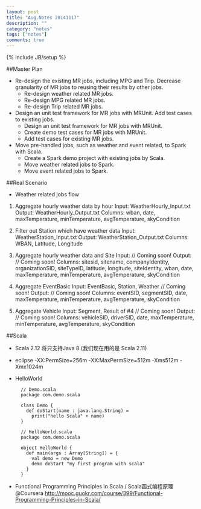 ```yaml
---
layout: post
title: "Aug.Notes 20141117"
description: ""
category: "notes"
tags: ["notes"]
comments: true
---
```

{% include JB/setup %}

##Master Plan
* Re-design the existing MR jobs, including MPG and Trip. Decrease granularity of MR jobs to reusing their results by other jobs.
	* Re-design weather related MR jobs.
	* Re-design MPG related MR jobs.
	* Re-design Trip related MR jobs.
* Design an unit test framework for MR jobs with MRUnit. Add test cases to existing jobs.
	* Design an unit test framework for MR jobs with MRUnit.
	* Create demo test cases for MR jobs with MRUnit.
	* Add test cases for existing MR jobs.
* Move pre-handled jobs, such as weather and event related, to Spark with Scala.
	* Create a Spark demo project with existing jobs by Scala.
	* Move weather related jobs to Spark.
	* Move event related jobs to Spark.

##Real Scenario
* Weather related jobs flow
1. Aggregate hourly weather data by hour
	Input: WeatherHourly_Input.txt
	Output: WeatherHourly_Output.txt
	Columns: wban, date, maxTemperature, minTemperature, avgTemperature, skyCondition

2. Filter out Station which have weather data
	Input: WeatherStation_Input.txt
	Output: WeatherStation_Output.txt
	Columns: WBAN, Latitude, Longitude

3. Aggregate hourly weather data and Site
	Input: // Coming soon!
	Output: // Coming soon!
	Columns: sitesid, sitename, companyIdentity, organizationSID, siteTypeID, latitude, longitude, siteIdentity, wban, date, maxTemperature, minTemperature, avgTemperature, skyCondition

4. Aggregate EventBasic
	Input: EventBasic, Station, Weather // Coming soon!
	Output: // Coming soon!
	Columns: eventSID, segmentSID, date, maxTemperature, minTemperature, avgTemperature, skyCondition

5. Aggregate Vehicle
	Input: Segment, Result of #4 // Coming soon!
	Output: // Coming soon!
	Columns: vehicleSID, driverSID, date, maxTemperature, minTemperature, avgTemperature, skyCondition

##Scala
* Scala 2.12 将只支持Java 8 (我们现在用的是 Scala 2.11)

* eclipse
  -XX:PermSize=256m
  -XX:MaxPermSize=512m
  -Xms512m
  -Xmx1024m

* HelloWorld

		// Demo.scala
		package com.demo.scala

		class Demo {
		  def doStart(name : java.lang.String) =
		    print("hello Scala" + name)
		}
	
		// HelloWorld.scala
		package com.demo.scala

		object HelloWorld {
		  def main(args : Array[String]) = {
		    val demo = new Demo
		    demo doStart "my first program with scala"
		  }
		}

* Functional Programming Principles in Scala / Scala函式编程原理 @Coursera
http://mooc.guokr.com/course/399/Functional-Programming-Principles-in-Scala/

